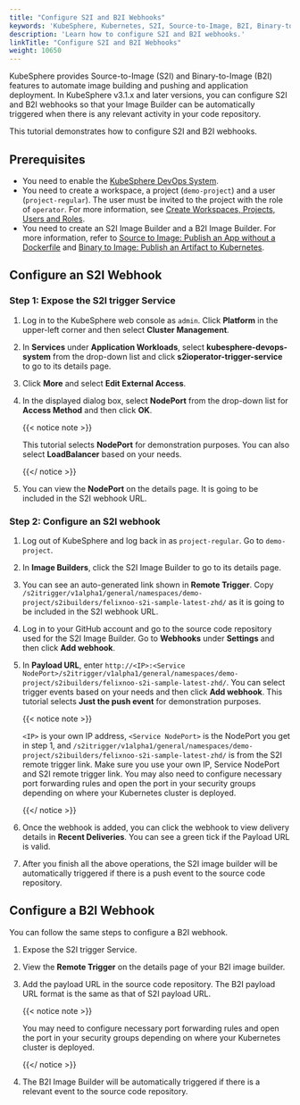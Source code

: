 ```yaml
---
title: "Configure S2I and B2I Webhooks"
keywords: 'KubeSphere, Kubernetes, S2I, Source-to-Image, B2I, Binary-to-Image, Webhook'
description: 'Learn how to configure S2I and B2I webhooks.'
linkTitle: "Configure S2I and B2I Webhooks"
weight: 10650
---
```


KubeSphere provides Source-to-Image (S2I) and Binary-to-Image (B2I) features to  automate image building and pushing and application deployment. In KubeSphere v3.1.x and later versions, you can configure S2I and B2I webhooks so that your Image Builder can be automatically triggered when there is any relevant activity in your code repository.

This tutorial demonstrates how to configure S2I and B2I webhooks.

## Prerequisites

- You need to enable the [KubeSphere DevOps System](../../../pluggable-components/devops/).
- You need to create a workspace, a project (`demo-project`) and a user (`project-regular`). The user must be invited to the project with the role of `operator`. For more information, see [Create Workspaces, Projects, Users and Roles](../../../quick-start/create-workspace-and-project/).
- You need to create an S2I Image Builder and a B2I Image Builder. For more information, refer to [Source to Image: Publish an App without a Dockerfile](../source-to-image/) and [Binary to Image: Publish an Artifact to Kubernetes](../binary-to-image/).

## Configure an S2I Webhook

### Step 1: Expose the S2I trigger Service

1. Log in to the KubeSphere web console as `admin`. Click **Platform** in the upper-left corner and then select **Cluster Management**.

2. In **Services** under **Application Workloads**, select **kubesphere-devops-system** from the drop-down list and click **s2ioperator-trigger-service** to go to its details page.

3. Click **More** and select **Edit External Access**.

4. In the displayed dialog box, select **NodePort** from the drop-down list for **Access Method** and then click **OK**.

   {{< notice note >}}

   This tutorial selects **NodePort** for demonstration purposes. You can also select **LoadBalancer** based on your needs.

   {{</ notice >}}

5. You can view the **NodePort** on the details page. It is going to be included in the S2I webhook URL.

### Step 2: Configure an S2I webhook

1. Log out of KubeSphere and log back in as `project-regular`. Go to `demo-project`.

2. In **Image Builders**, click the S2I Image Builder to go to its details page.

3. You can see an auto-generated link shown in **Remote Trigger**. Copy `/s2itrigger/v1alpha1/general/namespaces/demo-project/s2ibuilders/felixnoo-s2i-sample-latest-zhd/` as it is going to be included in the S2I webhook URL.

4. Log in to your GitHub account and go to the source code repository used for the S2I Image Builder. Go to **Webhooks** under **Settings** and then click **Add webhook**.

5. In **Payload URL**, enter `http://<IP>:<Service NodePort>/s2itrigger/v1alpha1/general/namespaces/demo-project/s2ibuilders/felixnoo-s2i-sample-latest-zhd/`. You can select trigger events based on your needs and then click **Add webhook**. This tutorial selects **Just the push event** for demonstration purposes.

   {{< notice note >}}

   `<IP>` is your own IP address, `<Service NodePort>` is the NodePort you get in step 1, and `/s2itrigger/v1alpha1/general/namespaces/demo-project/s2ibuilders/felixnoo-s2i-sample-latest-zhd/` is from the S2I remote trigger link. Make sure you use your own IP, Service NodePort and S2I remote trigger link. You may also need to configure necessary port forwarding rules and open the port in your security groups depending on where your Kubernetes cluster is deployed.

   {{</ notice >}}

6. Once the webhook is added, you can click the webhook to view delivery details in **Recent Deliveries**. You can see a green tick if the Payload URL is valid.

7. After you finish all the above operations, the S2I image builder will be automatically triggered if there is a push event to the source code repository.

## Configure a B2I Webhook

You can follow the same steps to configure a B2I webhook.

1. Expose the S2I trigger Service.

2. View the **Remote Trigger** on the details page of your B2I image builder.

3. Add the payload URL in the source code repository. The B2I payload URL format is the same as that of S2I payload URL.

   {{< notice note >}}

   You may need to configure necessary port forwarding rules and open the port in your security groups depending on where your Kubernetes cluster is deployed.

   {{</ notice >}}

4. The B2I Image Builder will be automatically triggered if there is a relevant event to the source code repository.




